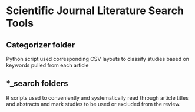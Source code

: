# Scientific Journal Literature Search Tools
## Categorizer folder
Python script used corresponding CSV layouts to classify studies based on keywords pulled from each article
## *_search folders
R scripts used to conveniently and systematically read through article titles
and abstracts and mark studies to be used or excluded from the review.
